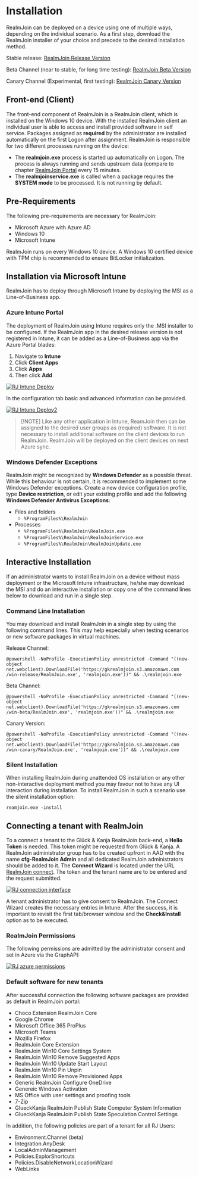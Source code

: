 # Installation

RealmJoin can be deployed on a device using one of multiple ways, depending on the individual scenario. As a first step, download the RealmJoin installer of your choice and precede to the desired installation method.

Stable release: [RealmJoin Release Version](https://gkrealmjoin.s3.amazonaws.com/win-release/RealmJoin.msi)

Beta Channel \(near to stable, for long time testing\): [RealmJoin Beta Version](https://gkrealmjoin.s3.amazonaws.com/win-beta/RealmJoin.msi)

Canary Channel \(Experimental, first testing\): [RealmJoin Canary Version](https://gkrealmjoin.s3.amazonaws.com/win-canary/RealmJoin.msi)

## Front-end \(Client\)

The front-end component of RealmJoin is a RealmJoin client, which is installed on the Windows 10 device. With the installed RealmJoin client an individual user is able to access and install provided software in self service. Packages assigned as **required** by the administrator are installed automatically on the first Logon after assignment. RealmJoin is responsible for two different processes running on the device:

* The **realmjoin.exe** process is started up automatically on Logon. The process is always running and sends upstream data \(compare to chapter [RealmJoin Portal](rj-portal.md#States) every 15 minutes.
* The **realmjoinservice.exe** is called when a package requires the **SYSTEM mode** to be processed. It is not running by default.

## Pre-Requirements

The following pre-requirements are necessary for RealmJoin:

* Microsoft Azure with Azure AD
* Windows 10
* Microsoft Intune

RealmJoin runs on every Windows 10 device. A Windows 10 certified device with TPM chip is recommended to ensure BitLocker initialization.

## Installation via Microsoft Intune

RealmJoin has to deploy through Microsoft Intune by deploying the MSI as a Line-of-Business app.

### Azure Intune Portal

The deployment of RealmJoin using Intune requires only the .MSI installer to be configured. If the RealmJoin app in the desired release version is not registered in Intune, it can be added as a Line-of-Business app via the Azure Portal blades:

1. Navigate to **Intune**
2. Click **Client Apps**
3. Click **Apps**
4. Then click **Add**

[![RJ Intune Deploy](.gitbook/assets/rj-intune-deploy.png)](https://github.com/realmjoin/realmjoin-gitbooks/tree/3c2250fcc0d712e1b40ac535a1766b57ce01910c/docs/media/rj-intune-deploy.png)

In the configuration tab basic and advanced information can be provided.

[![RJ Intune Deploy2](.gitbook/assets/rj-intune-deploy2.png)](https://github.com/realmjoin/realmjoin-gitbooks/tree/3c2250fcc0d712e1b40ac535a1766b57ce01910c/docs/media/rj-intune-deploy2.png)

> \[!NOTE\] Like any other application in Intune, ReamJoin then can be assigned to the desired user groups as \(required\) software. It is not necessary to install additional software on the client devices to run RealmJoin. RealmJoin will be deployed on the client devices on next Azure sync.

### Windows Defender Exceptions

RealmJoin might be recognized by **Windows Defender** as a possible threat. While this behaviour is not certain, it is recommended to implement some Windows Defender exceptions. Create a new device configuration profile, type **Device restriction**, or edit your existing profile and add the following **Windows Defender Antivirus Exceptions**:

* Files and folders  
  * `%ProgramFiles%\RealmJoin`  
* Processes
  * `%ProgramFiles%\RealmJoin\RealmJoin.exe`
  * `%ProgramFiles%\RealmJoin\RealmJoinService.exe`
  * `%ProgramFiles%\RealmJoin\RealmJoinUpdate.exe`

## Interactive Installation

If an administrator wants to install RealmJoin on a device without mass deployment or the Microsoft Intune infrastructure, he/she may download the MSI and do an interactive installation or copy one of the command lines below to download and run in a single step.

### Command Line Installation

You may download and install RealmJoin in a single step by using the following command lines. This may help especially when testing scenarios or new software packages in virtual machines.

Release Channel:

```text
@powershell -NoProfile -ExecutionPolicy unrestricted -Command "((new-object net.webclient).DownloadFile('https://gkrealmjoin.s3.amazonaws.com /win-release/RealmJoin.exe', 'realmjoin.exe'))" && .\realmjoin.exe
```

Beta Channel:

```text
@powershell -NoProfile -ExecutionPolicy unrestricted -Command "((new-object net.webclient).DownloadFile('https://gkrealmjoin.s3.amazonaws.com
/win-beta/RealmJoin.exe', 'realmjoin.exe'))" && .\realmjoin.exe
```

Canary Version:

```text
@powershell -NoProfile -ExecutionPolicy unrestricted -Command "((new-object net.webclient).DownloadFile('https://gkrealmjoin.s3.amazonaws.com
/win-canary/RealmJoin.exe', 'realmjoin.exe'))" && .\realmjoin.exe
```

### Silent Installation

When installing RealmJoin during unattended OS installation or any other non-interactive deployment method you may favour not to have any UI interaction during installation. To install RealmJoin in such a scenario use the silent installation option:

```text
reamjoin.exe -install
```

## Connecting a tenant with RealmJoin

To a connect a tenant to the Glück & Kanja RealmJoin back-end, a **Hello Token** is needed. This token might be requested from Glück & Kanja. A RealmJoin administrator group has to be created upfront in AAD with the name **cfg-RealmJoin Admin** and all dedicated RealmJoin administrators should be added to it. The **Connect Wizard** is located under the URL [RealmJoin connect](https://realmjoin-web.azurewebsites.net/global/graph). The token and the tenant name are to be entered and the request submitted.

[![RJ connection interface](.gitbook/assets/rj-connect-tenant.png)](https://github.com/realmjoin/realmjoin-gitbooks/tree/3c2250fcc0d712e1b40ac535a1766b57ce01910c/docs/media/rj-connect-tenant.png)

A tenant administrator has to give consent to RealmJoin. The Connect Wizard creates the necessary entries in Intune. After the success, it is important to revisit the first tab/browser window and the **Check&Install** option as to be executed.

### RealmJoin Permissions

The following permissions are admitted by the administrator consent and set in Azure via the GraphAPI:

[![RJ azure permissions](.gitbook/assets/rj-realmjoin-permissions.png)](https://github.com/realmjoin/realmjoin-gitbooks/tree/3c2250fcc0d712e1b40ac535a1766b57ce01910c/docs/media/rj-realmjoin-permissions.png)

### Default software for new tenants

After successful connection the following software packages are provided as default in RealmJoin portal:

* Choco Extension RealmJoin Core
* Google Chrome
* Microsoft Office 365 ProPlus
* Microsoft Teams
* Mozilla Firefox
* RealmJoin Core Extension
* RealmJoin Win10 Core Settings System
* RealmJoin Win10 Remove Suggested Apps
* RealmJoin Win10 Update Start Layout
* RealmJoin Win10 Pin Unpin
* RealmJoin Win10 Remove Provisioned Apps
* Generic RealmJoin Configure OneDrive
* Genereic Windows Activation
* MS Office with user settings and proofing tools  
* 7-Zip
* GlueckKanja RealmJoin Publish State Computer System Information
* GlueckKanja RealmJoin Publish State Speculation Control Settings

In addition, the following policies are part of a tenant for all RJ Users:

* Environment.Channel \(beta\)
* Integration.AnyDesk
* LocalAdminManagement
* Policies.ExplorShortcuts
* Policies.DisableNetworkLocationWizard
* WebLinks

